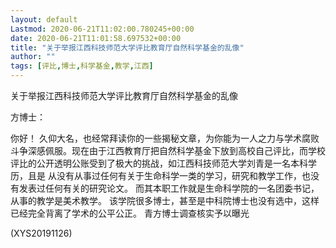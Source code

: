 ```yaml
---
layout: default
Lastmod: 2020-06-21T11:02:00.780245+00:00
date: 2020-06-21T11:01:58.697532+00:00
title: "关于举报江西科技师范大学评比教育厅自然科学基金的乱像"
author: ""
tags: [评比,博士,科学基金,教学,江西]
---
```


关于举报江西科技师范大学评比教育厅自然科学基金的乱像

方博士：

你好！ 久仰大名，也经常拜读你的一些揭秘文章，为你能为一人之力与学术腐败斗争深感佩服。现在由于江西教育厅把自然科学基金下放到高校自己评比，而学校评比的公开透明公账受到了极大的挑战，如江西科技师范大学刘青是一名本科学历，且是 从没有从事过任何有关于生命科学一类的学习，研究和教学工作，也没有发表过任何有关的研究论文。 而其本职工作就是生命科学院的一名团委书记，从事的教学是美术教学。 该学院很多博士，甚至是中科院博士也没有选中，这样已经完全背离了学术的公平公正。 青方博士调查核实予以曝光

(XYS20191126)

